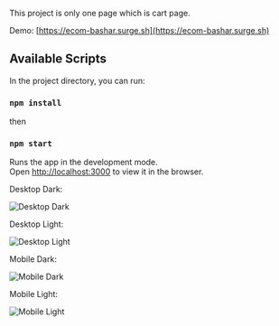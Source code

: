 This project is only one page which is cart page.

Demo: [https://ecom-bashar.surge.sh](https://ecom-bashar.surge.sh)

## Available Scripts

In the project directory, you can run:

### `npm install`

then

### `npm start`

Runs the app in the development mode.\
Open [http://localhost:3000](http://localhost:3000) to view it in the browser.

Desktop Dark:

![Desktop Dark](https://i.postimg.cc/RFnRTgV0/desktop-Dark.jpg)


Desktop Light:

![Desktop Light](https://i.postimg.cc/VvQFZXdW/desktop-Light.jpg)

Mobile Dark:

![Mobile Dark](https://i.postimg.cc/vTrtJDnF/Mobile-Dark.jpg)

Mobile Light:

![Mobile Light](https://i.postimg.cc/3rm14fcS/Mobile-Light.jpg)